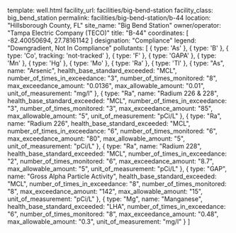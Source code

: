 template: well.html
facility_url: facilities/big-bend-station
facility_class: big_bend_station
permalink: facilities/big-bend-station/b-44
location: "Hillsborough County, FL"
site_name: "Big Bend Station"
owner/operator: "Tampa Electric Company (TECO)"
title: "B-44"
coordinates: [
  -82.40050694,
  27.78161142
]
designation: "Compliance"
legend: "Downgradient, Not In Compliance"
pollutants: [
  {
  type: 'As'
  },
  {
  type: 'B'
  },
  {
  type: 'Co',
  tracking: 'not-tracked'
  },
  {
  type: 'F'
  },
  {
  type: 'GAPA'
  },
  {
  type: 'Mn'
  },
  {
  type: 'Hg'
  },
  {
  type: 'Mo'
  },
  {
  type: 'Ra'
  },
  {
  type: 'Tl'
  },
  {
  type: "As",
  name: "Arsenic",
  health_base_standard_exceeded: "MCL",
  number_of_times_in_exceedance: "3",
  number_of_times_monitored: "8",
  max_exceedance_amount: "0.0136",
  max_allowable_amount: "0.01",
  unit_of_measurement: "mg/l"
  },
  {
  type: "Ra",
  name: "Radium 226 & 228",
  health_base_standard_exceeded: "MCL",
  number_of_times_in_exceedance: "3",
  number_of_times_monitored: "3",
  max_exceedance_amount: "85",
  max_allowable_amount: "5",
  unit_of_measurement: "pCi/L"
  },
  {
  type: "Ra",
  name: "Radium 226",
  health_base_standard_exceeded: "MCL",
  number_of_times_in_exceedance: "6",
  number_of_times_monitored: "6",
  max_exceedance_amount: "80",
  max_allowable_amount: "5",
  unit_of_measurement: "pCi/L"
  },
  {
  type: "Ra",
  name: "Radium 228",
  health_base_standard_exceeded: "MCL",
  number_of_times_in_exceedance: "2",
  number_of_times_monitored: "6",
  max_exceedance_amount: "8.7",
  max_allowable_amount: "5",
  unit_of_measurement: "pCi/L"
  },
  {
  type: "GAP",
  name: "Gross Alpha Particle Activity",
  health_base_standard_exceeded: "MCL",
  number_of_times_in_exceedance: "8",
  number_of_times_monitored: "8",
  max_exceedance_amount: "142",
  max_allowable_amount: "15",
  unit_of_measurement: "pCi/L"
  },
  {
  type: "Mg",
  name: "Manganese",
  health_base_standard_exceeded: "LHA",
  number_of_times_in_exceedance: "6",
  number_of_times_monitored: "8",
  max_exceedance_amount: "0.48",
  max_allowable_amount: "0.3",
  unit_of_measurement: "mg/l"
  }
]
